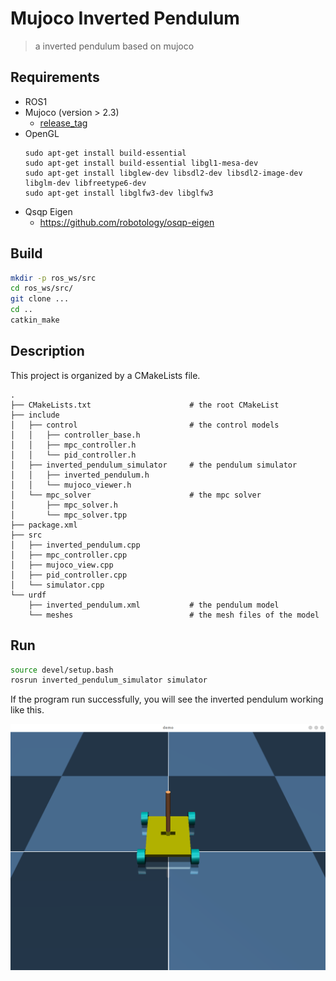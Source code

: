 # Mujoco Inverted Pendulum
> a inverted pendulum based on mujoco

## Requirements

* ROS1
* Mujoco (version > 2.3) 
    * [release_tag](https://github.com/google-deepmind/mujoco/releases/tag/2.3.7)
* OpenGL 
    ```
    sudo apt-get install build-essential
    sudo apt-get install build-essential libgl1-mesa-dev
    sudo apt-get install libglew-dev libsdl2-dev libsdl2-image-dev libglm-dev libfreetype6-dev
    sudo apt-get install libglfw3-dev libglfw3
    ```
* Qsqp Eigen
    * https://github.com/robotology/osqp-eigen

## Build

```bash
mkdir -p ros_ws/src
cd ros_ws/src/
git clone ...
cd ..
catkin_make
```

## Description

This project is organized by a CMakeLists file.

```
.
├── CMakeLists.txt                      # the root CMakeList
├── include                         
│   ├── control                         # the control models
│   │   ├── controller_base.h
│   │   ├── mpc_controller.h
│   │   └── pid_controller.h
│   ├── inverted_pendulum_simulator     # the pendulum simulator
│   │   ├── inverted_pendulum.h
│   │   └── mujoco_viewer.h
│   └── mpc_solver                      # the mpc solver
│       ├── mpc_solver.h
│       └── mpc_solver.tpp
├── package.xml
├── src
│   ├── inverted_pendulum.cpp
│   ├── mpc_controller.cpp
│   ├── mujoco_view.cpp
│   ├── pid_controller.cpp
│   └── simulator.cpp               
└── urdf
    ├── inverted_pendulum.xml           # the pendulum model
    └── meshes                          # the mesh files of the model
```

## Run

```bash
source devel/setup.bash
rosrun inverted_pendulum_simulator simulator
```

If the program run successfully, you will see the inverted pendulum working like this.

![](./inverted_pendulum_simulator/pics/mpc_inverted_pendulum.png)